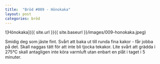 ```yaml
---
title:  "Bröd #009 - Hönokaka"
layout: post
categories: bröd
---
```


![Hönokaka]({{ site.url }}{{ site.baseurl }}/images/009-honokaka.jpeg)

Smidig deg som jäste fint. Svårt att baka ut till runda fina kakor - får jobba på det. Skall naggas tätt för att inte bli tjocka tekakor. Lite svårt att grädda i 275°C skall antagligen inte köra varmluft utan enbart en plåt i taget i 5 minuter.